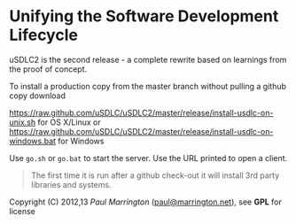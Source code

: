 Unifying the Software Development Lifecycle
===========================================

uSDLC2 is the second release - a complete rewrite based on learnings from the proof of concept.

To install a production copy from the master branch without pulling a github copy download

https://raw.github.com/uSDLC/uSDLC2/master/release/install-usdlc-on-unix.sh for OS X/Linux or
https://raw.github.com/uSDLC/uSDLC2/master/release/install-usdlc-on-windows.bat for Windows
 
Use `go.sh` or `go.bat` to start the server. Use the URL printed to open a client.

> The first time it is run after a github check-out it will install 3rd party libraries and systems.

Copyright (C) 2012,13 *Paul Marrington* (paul@marrington.net), see **GPL** for license